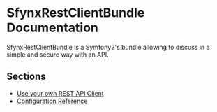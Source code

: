 SfynxRestClientBundle Documentation
===============================

SfynxRestClientBundle is a Symfony2's bundle allowing to discuss in a simple and secure way with an API.


Sections
--------

* [Use your own REST API Client](api_rest_client.md)
* [Configuration Reference](configuration_reference.md)
